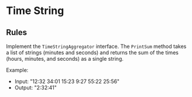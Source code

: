 # Time String

## Rules

Implement the `TimeStringAggregator` interface. The `PrintSum` method takes a list of strings (minutes and seconds) and returns
the sum of the times (hours, minutes, and seconds) as a single string.

Example:

- Input: "12:32 34:01 15:23 9:27 55:22 25:56"
- Output: "2:32:41"
